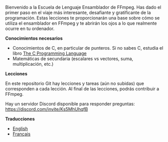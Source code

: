 Bienvenido a la Escuela de Lenguaje Ensamblador de FFmpeg. Has dado el primer paso en el viaje más interesante, desafiante y gratificante de la programación. Estas lecciones te proporcionarán una base sobre cómo se utiliza el ensamblador en FFmpeg y te abrirán los ojos a lo que realmente ocurre en tu ordenador.

**Conocimientos necesarios**

* Conocimientos de C, en particular de punteros. Si no sabes C, estudia el libro [The C Programming Language](https://en.wikipedia.org/wiki/The_C_Programming_Language)
* Matemáticas de secundaria (escalares vs vectores, suma, multiplicación, etc.)

**Lecciones**

En este repositorio Git hay lecciones y tareas (aún no subidas) que corresponden a cada lección. Al final de las lecciones, podrás contribuir a FFmpeg.

Hay un servidor Discord disponible para responder preguntas:
https://discord.com/invite/Ks5MhUhqfB

**Traducciones**

* [English](./README.md)
* [Français](./README.fr.md)